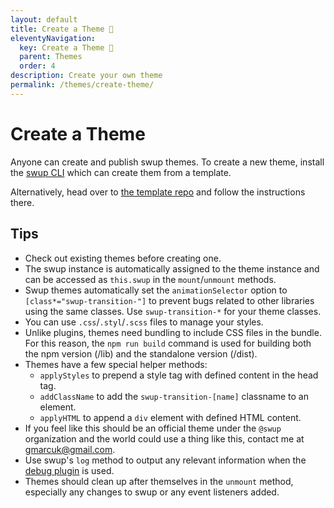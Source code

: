 ```yaml
---
layout: default
title: Create a Theme 🎉
eleventyNavigation:
  key: Create a Theme 🎉
  parent: Themes
  order: 4
description: Create your own theme
permalink: /themes/create-theme/
---
```


# Create a Theme

Anyone can create and publish swup themes.
To create a new theme, install the [swup CLI](/cli/) which can create them from a template.

Alternatively, head over to [the template repo](https://github.com/swup/theme-template) and follow the instructions there.

## Tips

- Check out existing themes before creating one.
- The swup instance is automatically assigned to the theme instance and can be accessed as `this.swup` in the `mount`/`unmount` methods.
- Swup themes automatically set the `animationSelector` option to `[class*="swup-transition-"]` to prevent bugs related to other libraries using the same classes. Use `swup-transition-*` for your theme classes.
- You can use `.css`/`.styl`/`.scss` files to manage your styles.
- Unlike plugins, themes need bundling to include CSS files in the bundle. For this reason, the `npm run build` command is used for building both the npm version (/lib) and the standalone version (/dist).
- Themes have a few special helper methods:
  - `applyStyles` to prepend a style tag with defined content in the head tag.
  - `addClassName` to add the `swup-transition-[name]` classname to an element.
  - `applyHTML` to append a `div` element with defined HTML content.
- If you feel like this should be an official theme under the `@swup` organization and the world could use a thing like this, contact me at gmarcuk@gmail.com.
- Use swup's `log` method to output any relevant information when the [debug plugin](/plugins/debug-plugin/) is used.
- Themes should clean up after themselves in the `unmount` method, especially any changes to swup or any event listeners added.
